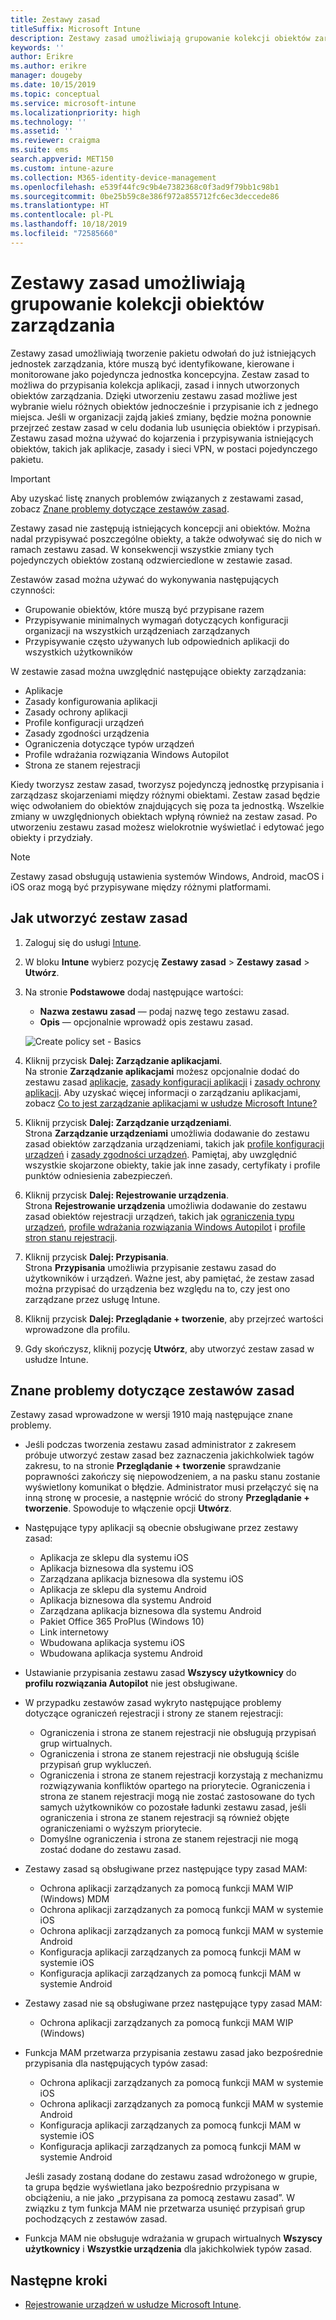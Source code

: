 ```yaml
---
title: Zestawy zasad
titleSuffix: Microsoft Intune
description: Zestawy zasad umożliwiają grupowanie kolekcji obiektów zarządzania w usłudze Microsoft Intune.
keywords: ''
author: Erikre
ms.author: erikre
manager: dougeby
ms.date: 10/15/2019
ms.topic: conceptual
ms.service: microsoft-intune
ms.localizationpriority: high
ms.technology: ''
ms.assetid: ''
ms.reviewer: craigma
ms.suite: ems
search.appverid: MET150
ms.custom: intune-azure
ms.collection: M365-identity-device-management
ms.openlocfilehash: e539f44fc9c9b4e7382368c0f3ad9f79bb1c98b1
ms.sourcegitcommit: 0be25b59c8e386f972a855712fc6ec3deccede86
ms.translationtype: HT
ms.contentlocale: pl-PL
ms.lasthandoff: 10/18/2019
ms.locfileid: "72585660"
---
```

# <a name="use-policy-sets-to-group-collections-of-management-objects"></a>Zestawy zasad umożliwiają grupowanie kolekcji obiektów zarządzania

Zestawy zasad umożliwiają tworzenie pakietu odwołań do już istniejących jednostek zarządzania, które muszą być identyfikowane, kierowane i monitorowane jako pojedyncza jednostka koncepcyjna. Zestaw zasad to możliwa do przypisania kolekcja aplikacji, zasad i innych utworzonych obiektów zarządzania. Dzięki utworzeniu zestawu zasad możliwe jest wybranie wielu różnych obiektów jednocześnie i przypisanie ich z jednego miejsca. Jeśli w organizacji zajdą jakieś zmiany, będzie można ponownie przejrzeć zestaw zasad w celu dodania lub usunięcia obiektów i przypisań. Zestawu zasad można używać do kojarzenia i przypisywania istniejących obiektów, takich jak aplikacje, zasady i sieci VPN, w postaci pojedynczego pakietu. 

> [!IMPORTANT]
> Aby uzyskać listę znanych problemów związanych z zestawami zasad, zobacz [Znane problemy dotyczące zestawów zasad](~/fundamentals/policy-sets.md#policy-sets-known-issues).

Zestawy zasad nie zastępują istniejących koncepcji ani obiektów. Można nadal przypisywać poszczególne obiekty, a także odwoływać się do nich w ramach zestawu zasad. W konsekwencji wszystkie zmiany tych pojedynczych obiektów zostaną odzwierciedlone w zestawie zasad. 

Zestawów zasad można używać do wykonywania następujących czynności:

- Grupowanie obiektów, które muszą być przypisane razem
- Przypisywanie minimalnych wymagań dotyczących konfiguracji organizacji na wszystkich urządzeniach zarządzanych
- Przypisywanie często używanych lub odpowiednich aplikacji do wszystkich użytkowników

W zestawie zasad można uwzględnić następujące obiekty zarządzania:
- Aplikacje
- Zasady konfigurowania aplikacji
- Zasady ochrony aplikacji
- Profile konfiguracji urządzeń
- Zasady zgodności urządzenia
- Ograniczenia dotyczące typów urządzeń
- Profile wdrażania rozwiązania Windows Autopilot
- Strona ze stanem rejestracji

Kiedy tworzysz zestaw zasad, tworzysz pojedynczą jednostkę przypisania i zarządzasz skojarzeniami między różnymi obiektami. Zestaw zasad będzie więc odwołaniem do obiektów znajdujących się poza ta jednostką. Wszelkie zmiany w uwzględnionych obiektach wpłyną również na zestaw zasad. Po utworzeniu zestawu zasad możesz wielokrotnie wyświetlać i edytować jego obiekty i przydziały. 

> [!NOTE]
> Zestawy zasad obsługują ustawienia systemów Windows, Android, macOS i iOS oraz mogą być przypisywane między różnymi platformami.

## <a name="how-to-create-a-policy-set"></a>Jak utworzyć zestaw zasad

1. Zaloguj się do usługi [Intune](https://go.microsoft.com/fwlink/?linkid=2090973).
2. W bloku **Intune** wybierz pozycję **Zestawy zasad** > **Zestawy zasad** > **Utwórz**.
3. Na stronie **Podstawowe** dodaj następujące wartości:
    - **Nazwa zestawu zasad**  — podaj nazwę tego zestawu zasad.
    - **Opis** — opcjonalnie wprowadź opis zestawu zasad.
   <p>
   <img alt="Create policy set - Basics" src="~/fundamentals/media/policy-sets/policy-sets-01.png">

4. Kliknij przycisk **Dalej: Zarządzanie aplikacjami**.<br>
   Na stronie **Zarządzanie aplikacjami** możesz opcjonalnie dodać do zestawu zasad [aplikacje](~/apps/apps-add.md), [zasady konfiguracji aplikacji](~/apps/app-configuration-policies-overview.md) i [zasady ochrony aplikacji](~/apps/app-protection-policy.md). Aby uzyskać więcej informacji o zarządzaniu aplikacjami, zobacz [Co to jest zarządzanie aplikacjami w usłudze Microsoft Intune?](~/apps/app-management.md) 
5. Kliknij przycisk **Dalej: Zarządzanie urządzeniami**.<br>
   Strona **Zarządzanie urządzeniami** umożliwia dodawanie do zestawu zasad obiektów zarządzania urządzeniami, takich jak [profile konfiguracji urządzeń](~/configuration/device-profiles.md) i [zasady zgodności urządzeń](~/protect/device-compliance-get-started.md). Pamiętaj, aby uwzględnić wszystkie skojarzone obiekty, takie jak inne zasady, certyfikaty i profile punktów odniesienia zabezpieczeń.
6. Kliknij przycisk **Dalej: Rejestrowanie urządzenia**.<br>
   Strona **Rejestrowanie urządzenia** umożliwia dodawanie do zestawu zasad obiektów rejestracji urządzeń, takich jak [ograniczenia typu urządzeń](~/enrollment/enrollment-restrictions-set.md), [profile wdrażania rozwiązania Windows Autopilot](~/enrollment/enrollment-autopilot.md) i [profile stron stanu rejestracji](~/enrollment/windows-enrollment-status.md).
7. Kliknij przycisk **Dalej: Przypisania**.<br>
   Strona **Przypisania** umożliwia przypisanie zestawu zasad do użytkowników i urządzeń. Ważne jest, aby pamiętać, że zestaw zasad można przypisać do urządzenia bez względu na to, czy jest ono zarządzane przez usługę Intune.
8. Kliknij przycisk **Dalej: Przeglądanie + tworzenie**, aby przejrzeć wartości wprowadzone dla profilu.
9. Gdy skończysz, kliknij pozycję **Utwórz**, aby utworzyć zestaw zasad w usłudze Intune. 

## <a name="policy-sets-known-issues"></a>Znane problemy dotyczące zestawów zasad

Zestawy zasad wprowadzone w wersji 1910 mają następujące znane problemy.

- Jeśli podczas tworzenia zestawu zasad administrator z zakresem próbuje utworzyć zestaw zasad bez zaznaczenia jakichkolwiek tagów zakresu, to na stronie **Przeglądanie + tworzenie** sprawdzanie poprawności zakończy się niepowodzeniem, a na pasku stanu zostanie wyświetlony komunikat o błędzie. Administrator musi przełączyć się na inną stronę w procesie, a następnie wrócić do strony **Przeglądanie + tworzenie**. Spowoduje to włączenie opcji **Utwórz**.  
 
- Następujące typy aplikacji są obecnie obsługiwane przez zestawy zasad:
    - Aplikacja ze sklepu dla systemu iOS
    - Aplikacja biznesowa dla systemu iOS
    - Zarządzana aplikacja biznesowa dla systemu iOS
    - Aplikacja ze sklepu dla systemu Android
    - Aplikacja biznesowa dla systemu Android
    - Zarządzana aplikacja biznesowa dla systemu Android
    - Pakiet Office 365 ProPlus (Windows 10)
    - Link internetowy
    - Wbudowana aplikacja systemu iOS
    - Wbudowana aplikacja systemu Android

- Ustawianie przypisania zestawu zasad **Wszyscy użytkownicy** do **profilu rozwiązania Autopilot** nie jest obsługiwane.

- W przypadku zestawów zasad wykryto następujące problemy dotyczące ograniczeń rejestracji i strony ze stanem rejestracji:
    - Ograniczenia i strona ze stanem rejestracji nie obsługują przypisań grup wirtualnych.
    - Ograniczenia i strona ze stanem rejestracji nie obsługują ściśle przypisań grup wykluczeń. 
    - Ograniczenia i strona ze stanem rejestracji korzystają z mechanizmu rozwiązywania konfliktów opartego na priorytecie. Ograniczenia i strona ze stanem rejestracji mogą nie zostać zastosowane do tych samych użytkowników co pozostałe ładunki zestawu zasad, jeśli ograniczenia i strona ze stanem rejestracji są również objęte ograniczeniami o wyższym priorytecie.
    - Domyślne ograniczenia i strona ze stanem rejestracji nie mogą zostać dodane do zestawu zasad.

- Zestawy zasad są obsługiwane przez następujące typy zasad MAM: 
    - Ochrona aplikacji zarządzanych za pomocą funkcji MAM WIP (Windows) MDM 
    - Ochrona aplikacji zarządzanych za pomocą funkcji MAM w systemie iOS
    - Ochrona aplikacji zarządzanych za pomocą funkcji MAM w systemie Android
    - Konfiguracja aplikacji zarządzanych za pomocą funkcji MAM w systemie iOS
    - Konfiguracja aplikacji zarządzanych za pomocą funkcji MAM w systemie Android

- Zestawy zasad nie są obsługiwane przez następujące typy zasad MAM: 
    - Ochrona aplikacji zarządzanych za pomocą funkcji MAM WIP (Windows)

- Funkcja MAM przetwarza przypisania zestawu zasad jako bezpośrednie przypisania dla następujących typów zasad:
    - Ochrona aplikacji zarządzanych za pomocą funkcji MAM w systemie iOS
    - Ochrona aplikacji zarządzanych za pomocą funkcji MAM w systemie Android
    - Konfiguracja aplikacji zarządzanych za pomocą funkcji MAM w systemie iOS
    - Konfiguracja aplikacji zarządzanych za pomocą funkcji MAM w systemie Android

    Jeśli zasady zostaną dodane do zestawu zasad wdrożonego w grupie, ta grupa będzie wyświetlana jako bezpośrednio przypisana w obciążeniu, a nie jako „przypisana za pomocą zestawu zasad”. W związku z tym funkcja MAM nie przetwarza usunięć przypisań grup pochodzących z zestawów zasad.

- Funkcja MAM nie obsługuje wdrażania w grupach wirtualnych **Wszyscy użytkownicy** i **Wszystkie urządzenia** dla jakichkolwiek typów zasad.

## <a name="next-steps"></a>Następne kroki

- [Rejestrowanie urządzeń w usłudze Microsoft Intune](~/enrollment/index.yml).